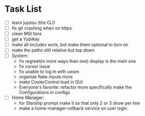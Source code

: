# Task List

- [ ] learn jujutsu (the CLI)
- [ ] fix git crashing when on https
- [ ] clean MSI fans
- [ ] get a YubiKey
- [ ] make all includes work, but make them optional to turn on
- [ ] make the paths still relative but top down
- [ ] System:
  - fix regreet(in more ways than one) display is the main one
  - fix cursor issue
  - fix unable to log in with uwsm
  - organize flake inputs more
  - make CoolerControl load in GUI
  - Everyone's favorite: refactor more specifically make the Configurations in configs
- [ ] Home Manager:
  - for Starship prompt make it so that only 2 or 3 show per line
  - make a home-manager-rollback service on user login
